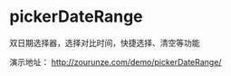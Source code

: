 # pickerDateRange
双日期选择器，选择对比时间，快捷选择、清空等功能

演示地址：
<a href='http://zourunze.com/demo/pickerDateRange/' target='_blank' >http://zourunze.com/demo/pickerDateRange/</a>
